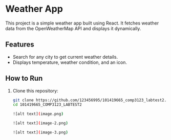 # Weather App

This project is a simple weather app built using React. It fetches weather data from the OpenWeatherMap API and displays it dynamically.

## Features
- Search for any city to get current weather details.
- Displays temperature, weather condition, and an icon.

## How to Run
1. Clone this repository:
   ```bash
   git clone https://github.com/123456995/101419665_comp3123_labtest2.git
   cd 101419665_COMP3123_LABTEST2

   ![alt text](image.png)

   ![alt text](image-2.png)
   
   ![alt text](image-3.png)